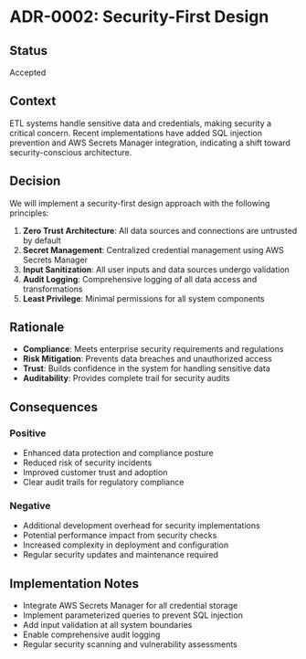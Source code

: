 # ADR-0002: Security-First Design

## Status
Accepted

## Context
ETL systems handle sensitive data and credentials, making security a critical concern. Recent implementations have added SQL injection prevention and AWS Secrets Manager integration, indicating a shift toward security-conscious architecture.

## Decision
We will implement a security-first design approach with the following principles:

1. **Zero Trust Architecture**: All data sources and connections are untrusted by default
2. **Secret Management**: Centralized credential management using AWS Secrets Manager
3. **Input Sanitization**: All user inputs and data sources undergo validation
4. **Audit Logging**: Comprehensive logging of all data access and transformations
5. **Least Privilege**: Minimal permissions for all system components

## Rationale
- **Compliance**: Meets enterprise security requirements and regulations
- **Risk Mitigation**: Prevents data breaches and unauthorized access
- **Trust**: Builds confidence in the system for handling sensitive data
- **Auditability**: Provides complete trail for security audits

## Consequences

### Positive
- Enhanced data protection and compliance posture
- Reduced risk of security incidents
- Improved customer trust and adoption
- Clear audit trails for regulatory compliance

### Negative
- Additional development overhead for security implementations
- Potential performance impact from security checks
- Increased complexity in deployment and configuration
- Regular security updates and maintenance required

## Implementation Notes
- Integrate AWS Secrets Manager for all credential storage
- Implement parameterized queries to prevent SQL injection
- Add input validation at all system boundaries
- Enable comprehensive audit logging
- Regular security scanning and vulnerability assessments